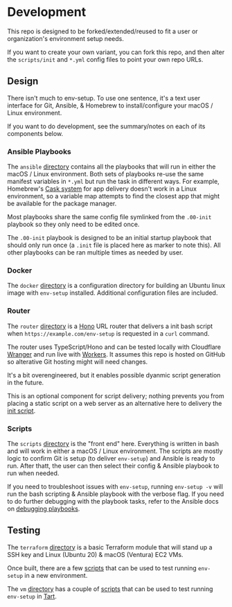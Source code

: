 # Development
This repo is designed to be forked/extended/reused to fit a user or 
organization's environment setup needs.

If you want to create your own variant, you can fork this repo, and then alter 
the `scripts/init` and `*.yml` config files to point your own repo URLs.

## Design
There isn't much to env-setup. To use one sentence, it's a text user interface 
for Git, Ansible, & Homebrew to install/configure your macOS / Linux 
environment.

If you want to do development, see the summary/notes on each of its 
components below. 

### Ansible Playbooks
The `ansible` [directory](ansible) contains all the playbooks that will run in either the 
macOS / Linux environment. Both sets of playbooks re-use the same manifest 
variables in `*.yml` but run the task in different ways. For example, Homebrew's 
[Cask system](https://github.com/Homebrew/homebrew-cask) for app delivery 
doesn't work in a Linux environment, so a variable map attempts to find the 
closest app that might be available for the package manager.

Most playbooks share the same config file symlinked from the `.00-init` 
playbook so they only need to be edited once.

The `.00-init` playbook is designed to be an initial startup playbook that 
should only run once (a `.init` file is placed here as marker to note this). 
All other playbooks can be ran multiple times as needed by user.

### Docker
The `docker` [directory](docker) is a configuration directory for building an 
Ubuntu linux image with `env-setup` installed. Additional configuration files 
are included. 

### Router
The `router` [directory](router) is a [Hono](https://hono.dev/) URL router that delivers 
a init bash script when `https://example.com/env-setup` is requested in a 
`curl` command. 

The router uses TypeScript/Hono and can be tested locally with Cloudflare 
[Wranger](https://developers.cloudflare.com/workers/wrangler/) and run live 
with [Workers](https://developers.cloudflare.com/workers/). It assumes this 
repo is hosted on GitHub so alterative Git hosting might will need changes.

It's a bit overengineered, but it enables possible dyanmic script generation 
in the future. 

This is an optional component for script delivery; nothing prevents you from 
placing a static script on a web server as an alternative here to delivery the 
[init script](scripts/init).

### Scripts
The `scripts` [directory](scripts) is the "front end" here. Everything is written in bash 
and will work in either a macOS / Linux environment. The scripts are mostly 
logic to confirm Git is setup (to deliver `env-setup`) and Ansible is ready to 
run. After thatt, the user can then select their config & Ansible playbook 
to run when needed.

If you need to troubleshoot issues with `env-setup`, running `env-setup -v` will
run the bash scripting & Ansible playbook with the verbose flag. If you need 
to do further debugging with the playbook tasks, refer to the Ansible 
docs on [debugging playbooks](https://docs.ansible.com/ansible/latest/playbook_guide/playbooks_debugger.html).

## Testing
The `terraform` [directory](terraform) is a basic Terraform module that will stand up a SSH 
key and Linux (Ubuntu 20) & macOS (Ventura) EC2 VMs. 

Once built, there are a few [scripts](terraform/scripts) that can be used to 
test running `env-setup` in a new environment.

The `vm` [directory](vm) has a couple of [scripts](vm/scripts) that can be used
to test running `env-setup` in [Tart](https://tart.run/).
